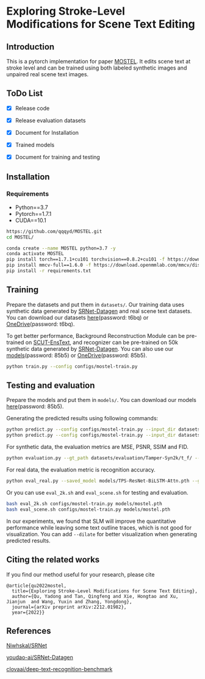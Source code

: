 # Exploring Stroke-Level Modifications for Scene Text Editing

## Introduction
This is a pytorch implementation for paper [MOSTEL](https://arxiv.org/abs/2212.01982). It edits scene text at stroke level and can be trained using both labeled synthetic images and unpaired real scene text images.

## ToDo List

- [x] Release code
- [x] Release evaluation datasets
- [x] Document for Installation
- [x] Trained models
- [x] Document for training and testing 


## Installation

### Requirements
- Python==3.7
- Pytorch==1.7.1
- CUDA==10.1

```bash
https://github.com/qqqyd/MOSTEL.git
cd MOSTEL/

conda create --name MOSTEL python=3.7 -y
conda activate MOSTEL
pip install torch==1.7.1+cu101 torchvision==0.8.2+cu101 -f https://download.pytorch.org/whl/torch_stable.html
pip install mmcv-full==1.6.0 -f https://download.openmmlab.com/mmcv/dist/cu101/torch1.7/index.html
pip install -r requirements.txt
```

## Training
Prepare the datasets and put them in ```datasets/```. Our training data uses synthetic data generated by [SRNet-Datagen](https://github.com/youdao-ai/SRNet-Datagen) and real scene text datasets. You can download our datasets [here](https://rec.ustc.edu.cn/share/81ddc320-b05b-11ed-b4bc-5f690f426d88)(password: t6bq) or [OneDrive](https://mailustceducn-my.sharepoint.com/:f:/g/personal/qqqyd_mail_ustc_edu_cn/ElyDQHgge-VNhpwmwXm2YmIBzNGy-1IxH_xq7mzAsWEk0A)(password: t6bq).

To get better performance, Background Reconstruction Module can be pre-trained on [SCUT-EnsText](https://github.com/HCIILAB/SCUT-EnsText), and recognizer can be pre-trained on 50k synthetic data generated by [SRNet-Datagen](https://github.com/youdao-ai/SRNet-Datagen). You can also use our [models](https://rec.ustc.edu.cn/share/56198940-b05c-11ed-a0b3-69e6f6e19d65)(password: 85b5) or [OneDrive](https://mailustceducn-my.sharepoint.com/:f:/g/personal/qqqyd_mail_ustc_edu_cn/En6jxV64oUxAlEOC76Nwo0EBcdHNgZzxt5pZULX5_JGrSA)(password: 85b5).


```bash
python train.py --config configs/mostel-train.py
```

## Testing and evaluation
Prepare the models and put them in ```models/```. You can download our models [here](https://rec.ustc.edu.cn/share/56198940-b05c-11ed-a0b3-69e6f6e19d65)(password: 85b5).

Generating the predicted results using following commands:
```bash
python predict.py --config configs/mostel-train.py --input_dir datasets/evaluation/Tamper-Syn2k/i_s/ --save_dir results-syn2k --checkpoint models/mostel.pth --slm
python predict.py --config configs/mostel-train.py --input_dir datasets/evaluation/Tamper-Scene/i_s/ --save_dir results-scene --checkpoint models/mostel.pth --slm
```

For synthetic data, the evaluation metrics are MSE, PSNR, SSIM and FID.
```bash
python evaluation.py --gt_path datasets/evaluation/Tamper-Syn2k/t_f/ --target_path results-syn2k/
```
For real data, the evaluation metric is recognition accuracy.
```bash
python eval_real.py --saved_model models/TPS-ResNet-BiLSTM-Attn.pth --gt_file datasets/evaluation/Tamper-Scene/i_t.txt --image_folder results-scene/
```

Or you can use ```eval_2k.sh``` and ```eval_scene.sh``` for testing and evaluation.
```bash
bash eval_2k.sh configs/mostel-train.py models/mostel.pth
bash eval_scene.sh configs/mostel-train.py models/mostel.pth
```

In our experiments, we found that SLM will improve the quantitative performance while leaving some text outline traces, which is not good for visualization. You can add ```--dilate``` for better visualization when generating predicted results.

## Citing the related works

If you find our method useful for your research, please cite

    @article{qu2022mostel,
      title={Exploring Stroke-Level Modifications for Scene Text Editing},
      author={Qu, Yadong and Tan, Qingfeng and Xie, Hongtao and Xu, Jianjun  and Wang, Yuxin and Zhang, Yongdong},
      journal={arXiv preprint arXiv:2212.01982},
      year={2022}}

## References

[Niwhskal/SRNet](https://github.com/Niwhskal/SRNet)

[youdao-ai/SRNet-Datagen](https://github.com/youdao-ai/SRNet-Datagen)

[clovaai/deep-text-recognition-benchmark](https://github.com/clovaai/deep-text-recognition-benchmark)

